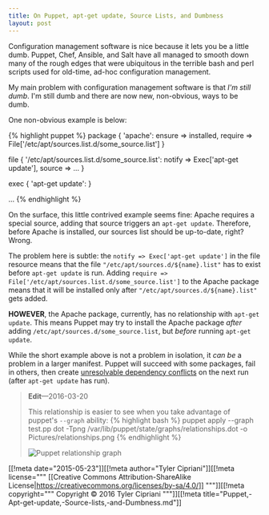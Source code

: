 ```yaml
---
title: On Puppet, apt-get update, Source Lists, and Dumbness
layout: post
---
```


Configuration management software is nice because it lets you be a little dumb.
Puppet, Chef, Ansible, and Salt have all managed to smooth down many of the
rough edges that were ubiquitous in the terrible bash and perl
scripts used for old-time, ad-hoc configuration management.

My main problem with configuration management software is that _I'm still dumb_.
I'm still dumb and there are now new, non-obvious, ways to be dumb.

One non-obvious example is below:

{% highlight puppet %}
package { 'apache':
    ensure  => installed,
    require => File['/etc/apt/sources.list.d/some_source.list']
}

file { '/etc/apt/sources.list.d/some_source.list':
    notify => Exec['apt-get update'],
    source => ...
}

exec { 'apt-get update': }

...
{% endhighlight %}

On the surface, this little contrived example seems fine: Apache requires a
special source, adding that source triggers an `apt-get update`. Therefore, before
Apache is installed, our sources list should be up-to-date, right? Wrong.

The problem here is subtle: the `notify => Exec['apt-get update']`
in the file resource means that the file `"/etc/apt/sources.d/${name}.list"` has to
exist before `apt-get update` is run. Adding
`require => File['/etc/apt/sources.list.d/some_source.list']`
to the Apache package means that it will be installed only after `"/etc/apt/sources.d/${name}.list"`
gets added.

**HOWEVER**, the Apache package, currently, has no relationship with `apt-get update`.
This means Puppet may try to install the Apache package _after_ adding
`/etc/apt/sources.d/some_source.list`, but _before_ running `apt-get update`.

While the short example above is not a problem in isolation, it _can be_ a
problem in a larger manifest. Puppet will succeed with some packages, fail in others, then
create [unresolvable dependency conflicts](http://en.wikipedia.org/wiki/Dependency_hell)
on the next run (after `apt-get update` has run).

>**Edit**&#8212;2016-03-20
>
> This relationship is easier to see when you take advantage of puppet's
> `--graph` ability:
> {% highlight bash %}
> puppet apply --graph test.pp
> dot -Tpng /var/lib/puppet/state/graphs/relationships.dot -o Pictures/relationships.png
> {% endhighlight %}
>
> ![Puppet relationship graph](/images/2016/2016-03-20_puppet-dot.png)

[[!meta date="2015-05-23"]][[!meta author="Tyler Cipriani"]][[!meta license="""
[[Creative Commons Attribution-ShareAlike License|https://creativecommons.org/licenses/by-sa/4.0/]]
"""]][[!meta copyright="""
Copyright &copy; 2016 Tyler Cipriani
"""]][[!meta title="Puppet,-Apt-get-update,-Source-lists,-and-Dumbness.md"]]